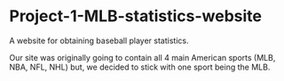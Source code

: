 # Project-1-MLB-statistics-website
A website for obtaining baseball player statistics.

Our site was originally going to contain all 4 main American sports (MLB, NBA, NFL, NHL) but, we decided to stick with one sport being the MLB.

